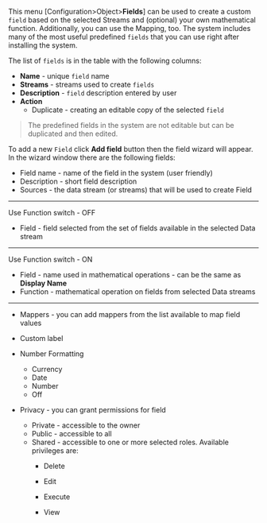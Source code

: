 This menu [Configuration>Object>**Fields**] can be used to create a custom `field` based on the selected Streams and (optional) your own mathematical function. Additionally, you can use the Mapping, too. The system includes many of the most useful predefined  `fields`  that you can use right after installing the system.

The list of `fields`  is in the table with the following columns:

- **Name** - unique `field` name
- **Streams** - streams used to create  `fields` 
- **Description** -  `field`  description entered by user
- **Action**
  - Duplicate -  creating an editable copy of the selected  `field`



> The predefined fields in the system are not editable but can be duplicated and then edited.



To add a new `Field` click **Add field** button then the field wizard will appear. In the wizard window there are the following fields:

- Field name - name of the field in the system (user friendly)
- Description - short field description
- Sources - the data stream (or streams) that will be used to create Field

---

Use Function switch - OFF 

- Field - field selected from the set of fields available in the selected Data stream

---

Use Function switch - ON

- Field - name used in mathematical operations - can be the same as **Display Name**
- Function - mathematical operation on fields from selected Data streams

---

- Mappers - you can add mappers from the list available to map field values

- Custom label 

- Number Formatting
  
  - Currency
  - Date
  - Number
  - Off
  
- Privacy - you can grant permissions for field

  - Private - accessible to the owner
  - Public - accessible to all
  - Shared - accessible to one or more selected roles. Available privileges are:
    - Delete

    - Edit

    - Execute

    - View

  















